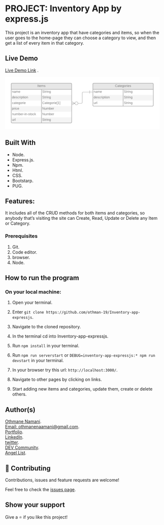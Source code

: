 # PROJECT: Inventory App by express.js

This project is an inventory app that have categories and items, so when the user goes to the home-page they can choose a category to view, and then get a list of every item in that category.

## Live Demo

[Live Demo Link]() .

![Design of the app models](./design_models.png)


## Built With
- Node.
- Express.js.
- Npm.
- Html.
- CSS.
- Bootstarp.
- PUG.

## Features:

It includes all of the CRUD methods for both items and categories, so anybody that’s visiting the site can Create, Read, Update or Delete any Item or Category.

### Prerequisites

1. Git.
2. Code editor.
3. browser.
4. Node.

## How to run the program

### On your local machine:

1. Open your terminal.

2. Enter `git clone https://github.com/othman-19/Inventory-app-expressjs`.

3. Navigate to the cloned repository.

4. In the terminal cd into Inventory-app-expressjs.

5. Run `npm install` in your terminal.

6. Run `npm run serverstart` or `DEBUG=inventory-app-expressjs:* npm run devstart` in your terminal.

7. In your browser try this url: `http://localhost:3000/`.

8. Navigate to other pages by clicking on links.

9. Start adding new items and categories, update them, create or delete others.

## Author(s)
[Othmane Namani](https://github.com/othman-19/).  
[Email: othmanenaamani@gmail.com](mailto:othmanenaamani@gmail.com).  
[Portfolio](https://othman-19.github.io/my_portfolio/).  
[LinkedIn](https://www.linkedin.com/in/othman-namani/).  
[twitter](https://twitter.com/ONaamani).  
[DEV Community](https://dev.to/othman).  
[Angel List](https://angel.co/othmane-namani).  

## 🤝 Contributing

Contributions, issues and feature requests are welcome!

Feel free to check the [issues page](issues/).

## Show your support

Give a ⭐️ if you like this project!


